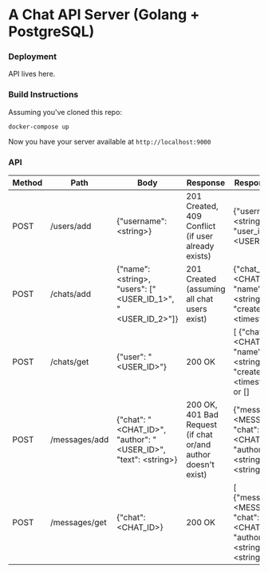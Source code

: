 # A Chat API Server (Golang + PostgreSQL)

### Deployment
API lives here.

### Build Instructions
Assuming you've cloned this repo:
```
docker-compose up
```
Now you have your server available at `http://localhost:9000`

### API
Method   | Path     | Body                                          | Response                               | Response Body |
-------- | -------- | --------------------------------------------- | -------------------------------------- | ----- |
POST     | /users/add | {"username": \<string\>}                                      | 201 Created, 409 Conflict (if user already exists) | {"username": \<string\>, "user_id": <USER_ID>} |
POST     | /chats/add | {"name": \<string\>, "users": ["<USER_ID_1>", "<USER_ID_2>"]} | 201 Created (assuming all chat users exist) | {"chat_id": <CHAT_ID>, "name": \<string\>, "created_at": \<timestamp\>} |
POST     | /chats/get | {"user": "<USER_ID>"}                                        | 200 OK | [ {"chat_id": <CHAT_ID>, "name": \<string\>, "created_at": \<timestamp\>} ] or [] |
POST     | /messages/add | {"chat": "<CHAT_ID>", "author": "<USER_ID>", "text": \<string\>} | 200 OK, 401 Bad Request (if chat or/and author doesn't exist) | {"message_id": <MESSAGE_ID>, "chat": <CHAT_ID>, "author": \<string\>, "text": \<string\>} |
POST     | /messages/get | {"chat": <CHAT_ID>}  | 200 OK | [ {"message_id": <MESSAGE_ID>, "chat": <CHAT_ID>, "author": \<string\>, "text": \<string\>} ] or [] |